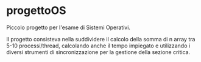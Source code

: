 # progettoOS
Piccolo progetto per l'esame di Sistemi Operativi.

Il progetto consisteva nella suddividere il calcolo della somma di n array tra 5-10 processi/thread, calcolando anche il tempo impiegato e utilizzando i diversi strumenti di sincronizzazione per la gestione della sezione critica.
